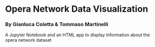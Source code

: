 # Opera Network Data Visualization

### By Gianluca Coletta & Tommaso Martinelli


A Jupyter Notebook and an HTML app to display information about the opera network dataset